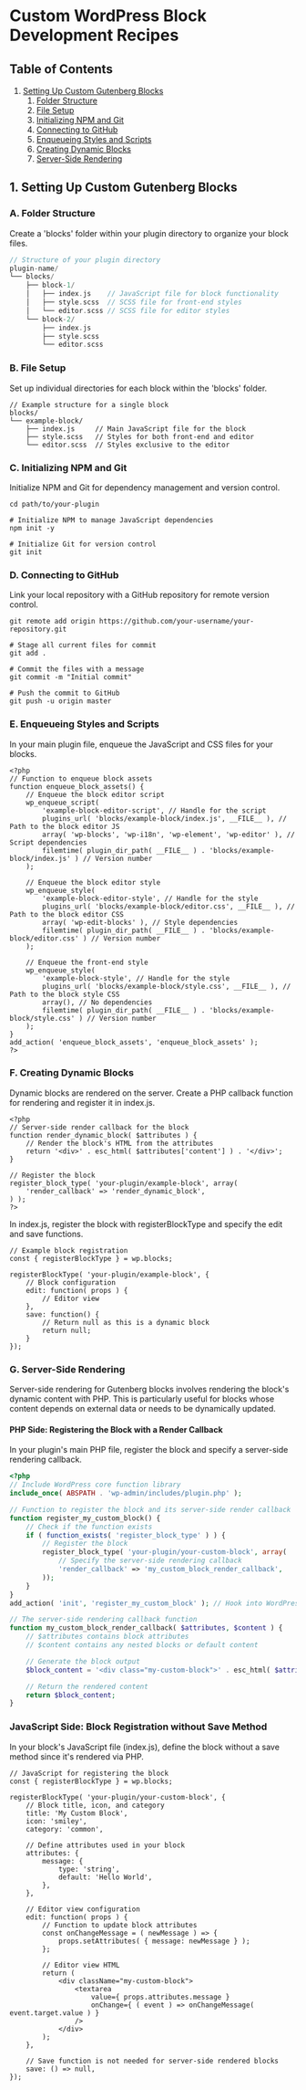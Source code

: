 # Custom WordPress Block Development Recipes

## Table of Contents
1. [Setting Up Custom Gutenberg Blocks](#1-setting-up-custom-gutenberg-blocks)
    1. [Folder Structure](#a-folder-structure)
    2. [File Setup](#b-file-setup)
    3. [Initializing NPM and Git](#c-initializing-npm-and-git)
    4. [Connecting to GitHub](#d-connecting-to-github)
    5. [Enqueueing Styles and Scripts](#e-enqueueing-styles-and-scripts)
    6. [Creating Dynamic Blocks](#f-creating-dynamic-blocks)
    7. [Server-Side Rendering](#g-server-side-rendering)

## 1. Setting Up Custom Gutenberg Blocks

### A. Folder Structure
Create a 'blocks' folder within your plugin directory to organize your block files.

```php
// Structure of your plugin directory
plugin-name/
└── blocks/
    ├── block-1/
    │   ├── index.js    // JavaScript file for block functionality
    │   ├── style.scss  // SCSS file for front-end styles
    │   └── editor.scss // SCSS file for editor styles
    └── block-2/
        ├── index.js
        ├── style.scss
        └── editor.scss
```
### B. File Setup
Set up individual directories for each block within the 'blocks' folder.
```
// Example structure for a single block
blocks/
└── example-block/
    ├── index.js     // Main JavaScript file for the block
    ├── style.scss   // Styles for both front-end and editor
    └── editor.scss  // Styles exclusive to the editor
```

### C. Initializing NPM and Git
Initialize NPM and Git for dependency management and version control.
```# Navigate to your plugin directory
cd path/to/your-plugin

# Initialize NPM to manage JavaScript dependencies
npm init -y

# Initialize Git for version control
git init
```
### D. Connecting to GitHub
Link your local repository with a GitHub repository for remote version control.
```# Link to your GitHub repository
git remote add origin https://github.com/your-username/your-repository.git

# Stage all current files for commit
git add .

# Commit the files with a message
git commit -m "Initial commit"

# Push the commit to GitHub
git push -u origin master
```
### E. Enqueueing Styles and Scripts
In your main plugin file, enqueue the JavaScript and CSS files for your blocks.
```
<?php
// Function to enqueue block assets
function enqueue_block_assets() {
    // Enqueue the block editor script
    wp_enqueue_script(
        'example-block-editor-script', // Handle for the script
        plugins_url( 'blocks/example-block/index.js', __FILE__ ), // Path to the block editor JS
        array( 'wp-blocks', 'wp-i18n', 'wp-element', 'wp-editor' ), // Script dependencies
        filemtime( plugin_dir_path( __FILE__ ) . 'blocks/example-block/index.js' ) // Version number
    );

    // Enqueue the block editor style
    wp_enqueue_style(
        'example-block-editor-style', // Handle for the style
        plugins_url( 'blocks/example-block/editor.css', __FILE__ ), // Path to the block editor CSS
        array( 'wp-edit-blocks' ), // Style dependencies
        filemtime( plugin_dir_path( __FILE__ ) . 'blocks/example-block/editor.css' ) // Version number
    );

    // Enqueue the front-end style
    wp_enqueue_style(
        'example-block-style', // Handle for the style
        plugins_url( 'blocks/example-block/style.css', __FILE__ ), // Path to the block style CSS
        array(), // No dependencies
        filemtime( plugin_dir_path( __FILE__ ) . 'blocks/example-block/style.css' ) // Version number
    );
}
add_action( 'enqueue_block_assets', 'enqueue_block_assets' );
?>
```
### F. Creating Dynamic Blocks
Dynamic blocks are rendered on the server. Create a PHP callback function for rendering and register it in index.js.
```
<?php
// Server-side render callback for the block
function render_dynamic_block( $attributes ) {
    // Render the block's HTML from the attributes
    return '<div>' . esc_html( $attributes['content'] ) . '</div>';
}

// Register the block
register_block_type( 'your-plugin/example-block', array(
    'render_callback' => 'render_dynamic_block',
) );
?>
```
In index.js, register the block with registerBlockType and specify the edit and save functions.
```
// Example block registration
const { registerBlockType } = wp.blocks;

registerBlockType( 'your-plugin/example-block', {
    // Block configuration
    edit: function( props ) {
        // Editor view
    },
    save: function() {
        // Return null as this is a dynamic block
        return null;
    }
});
```
### G. Server-Side Rendering

Server-side rendering for Gutenberg blocks involves rendering the block's dynamic content with PHP. This is particularly useful for blocks whose content depends on external data or needs to be dynamically updated.

#### PHP Side: Registering the Block with a Render Callback

In your plugin's main PHP file, register the block and specify a server-side rendering callback.

```php
<?php
// Include WordPress core function library
include_once( ABSPATH . 'wp-admin/includes/plugin.php' );

// Function to register the block and its server-side render callback
function register_my_custom_block() {
    // Check if the function exists
    if ( function_exists( 'register_block_type' ) ) {
        // Register the block
        register_block_type( 'your-plugin/your-custom-block', array(
            // Specify the server-side rendering callback
            'render_callback' => 'my_custom_block_render_callback',
        ));
    }
}
add_action( 'init', 'register_my_custom_block' ); // Hook into WordPress init action

// The server-side rendering callback function
function my_custom_block_render_callback( $attributes, $content ) {
    // $attributes contains block attributes
    // $content contains any nested blocks or default content

    // Generate the block output
    $block_content = '<div class="my-custom-block">' . esc_html( $attributes['message'] ) . '</div>';

    // Return the rendered content
    return $block_content;
}
```
### JavaScript Side: Block Registration without Save Method
In your block's JavaScript file (index.js), define the block without a save method since it's rendered via PHP.
```
// JavaScript for registering the block
const { registerBlockType } = wp.blocks;

registerBlockType( 'your-plugin/your-custom-block', {
    // Block title, icon, and category
    title: 'My Custom Block',
    icon: 'smiley',
    category: 'common',

    // Define attributes used in your block
    attributes: {
        message: {
            type: 'string',
            default: 'Hello World',
        },
    },

    // Editor view configuration
    edit: function( props ) {
        // Function to update block attributes
        const onChangeMessage = ( newMessage ) => {
            props.setAttributes( { message: newMessage } );
        };

        // Editor view HTML
        return (
            <div className="my-custom-block">
                <textarea 
                    value={ props.attributes.message }
                    onChange={ ( event ) => onChangeMessage( event.target.value ) }
                />
            </div>
        );
    },

    // Save function is not needed for server-side rendered blocks
    save: () => null,
});

```
